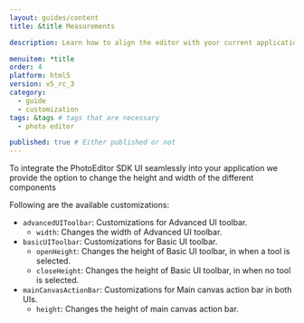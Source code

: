 ```yaml
---
layout: guides/content
title: &title Measurements

description: Learn how to align the editor with your current application.

menuitem: *title
order: 4
platform: html5
version: v5_rc_3
category:
  - guide
  - customization
tags: &tags # tags that are necessary
  - photo editor

published: true # Either published or not
---
```


To integrate the PhotoEditor SDK UI seamlessly into your application we provide the option to change the height and width of the different components 

Following are the available customizations:

* `advancedUIToolbar`: Customizations for Advanced UI toolbar.
  * `width`: Changes the width of Advanced UI toolbar.
* `basicUIToolbar`: Customizations for Basic UI toolbar.
  * `openHeight`: Changes the height of Basic UI toolbar, in when a tool is selected.
  * `closeHeight`: Changes the height of Basic UI toolbar, in when no tool is selected.
* `mainCanvasActionBar`: Customizations for Main canvas action bar in both UIs.
  * `height`: Changes the height of main canvas action bar.